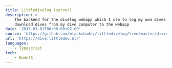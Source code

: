 ```yaml
---
title: Littledivelog (server)
description: >-
    The backend for the divelog webapp which I use to log my own dives. I also have a client to
    download dives from my dive computer to the webapp
date: '2017-03-01T00:00:00+02:00'
source: 'https://github.com/blackshadev/littledivelog/tree/master/divingserver'
url: 'https://dive.littledev.nl/'
languages:
    - Typescript
tech:
    - NodeJS
---
```

